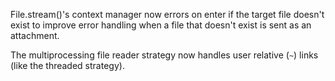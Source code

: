 File.stream()'s context manager now errors on enter if the target file doesn't exist to improve error handling when a file that doesn't exist is sent as an attachment.

The multiprocessing file reader strategy now handles user relative (`~`) links (like the threaded strategy).
